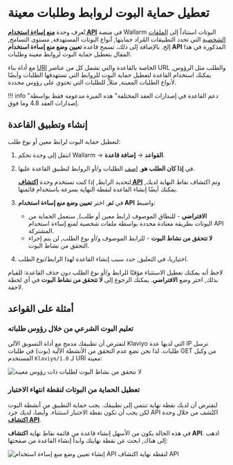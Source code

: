 # تعطيل حماية البوت لروابط وطلبات معينة

تُعرف وحدة [**منع إساءة استخدام API**](../../about-wallarm/api-abuse-prevention.md) في منصة Wallarm البوتات استناداً إلى [الملفات الشخصية](../../user-guides/api-abuse-prevention.md) التي تحدد التطبيقات المُراد حمايتها, أنواع البوتات المستهدفة, مستوى التسامح, إلخ. بالإضافة إلى ذلك، تسمح قاعدة **تعيين وضع منع إساءة استخدام API** المذكورة في هذا المقال بتعطيل حماية البوت لروابط معينة وطلبات.

مع أداة بناء [URI](../../user-guides/rules/rules.md#uri-constructor) الخاصة بالقاعدة والتي تشمل كل من عناصر URL والطلب مثل الرؤوس, يمكنك استخدام القاعدة لتعطيل حماية البوت للروابط التي تستهدفها الطلبات وأيضًا لأنواع الطلبات المعينة, مثلاً, للطلبات التي تحتوي على رؤوس محددة.

!!! info "دعم القاعدة في إصدارات العقد المختلفة"
    هذه الميزة مدعومة فقط بواسطة إصدارات العقد 4.8 وما فوق.

## إنشاء وتطبيق القاعدة

لتعطيل حماية البوت لرابط معين أو نوع طلب:

1. انتقل إلى وحدة تحكم Wallarm → **القواعد** → **إضافة قاعدة**.
1. في **إذا كان الطلب هو**, [اصف](../../user-guides/rules/rules.md#uri-constructor) الطلبات و/أو الروابط لتطبيق القاعدة عليها.

    لتحديد الرابط, إذا كنت تستخدم وحدة [**اكتشاف API**](../../api-discovery/overview.md) وتم اكتشاف نقاط النهاية لديك, يمكنك أيضًا إنشاء القاعدة لنقطة النهاية بسرعة باستخدام قائمتها.

1. في **ثم**, اختر **تعيين وضع منع إساءة استخدام API** واضبط:

    * **الافتراضي** - للنطاق الموصوف (رابط معين أو طلب), ستعمل الحماية من البوتات بطريقة معتادة محددة بواسطة ملفات شخصية لمنع إساءة استخدام API المشتركة.
    * **لا تتحقق من نشاط البوت** - للرابط الموصوف و/أو نوع الطلب, لن يتم إجراء التحقق من نشاط البوت.

1. اختياريا، في التعليق, حدد سبب إنشاء القاعدة لهذا الرابط/نوع الطلب.

لاحظ أنه يمكنك تعطيل الاستثناء مؤقتًا للرابط و/أو نوع الطلب دون حذف القاعدة: للقيام بذلك, اختر وضع **الافتراضي**. يمكنك الرجوع إلى **لا تتحقق من نشاط البوت** في أي لحظة لاحقة.

## أمثلة على القواعد

### تعليم البوت الشرعي من خلال رؤوس طلباته

لنفترض أن تطبيقك مدمج مع أداة التسويق الآلي Klaviyo التي لديها عدة IP ترسل طلبات. لذا نحن نضع عدم التحقق من الأنشطة الآلية (بوت) في طلبات GET من وكيل المستخدم `Klaviyo/1.0` لـ URI معينة:

![لا تتحقق من نشاط البوت لطلبات ذات رؤوس معينة](../../images/user-guides/rules/api-abuse-url-request.png)

### تعطيل الحماية من البوتات لنقطة انتهاء الاختبار

لنفترض أن لديك نقطة نهاية تنتمي إلى تطبيقك. يجب حماية التطبيق من أنشطة البوت لكن يجب أن تكون نقطة الاختبار استثناء. وأيضا، لديك جرد API اكتُشف من خلال وحدة [**اكتشاف API**](../../api-discovery/overview.md).

في هذه الحالة يكون من الأسهل إنشاء قاعدة من قائمة نقاط نهاية **اكتشاف API**. اذهب إلى هناك, ابحث عن نقطة نهايتك وابدأ إنشاء القاعدة من صفحتها:

![إنشاء تعيين وضع منع إساءة استخدام API لنقطة نهاية اكتشاف API](../../images/user-guides/rules/api-abuse-url.png)